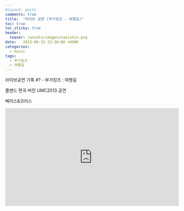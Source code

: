 ```yaml
---
#layout: posts
comments: true
title:  "라이브 공연 (부가킹즈 - 여행길)"
toc: true
toc_sticky: true
header:
  teaser: /assets/images/nanishin.png
date:   2013-06-15 23:30:00 +0900
categories:
  - music
tags:
  - 부가킹즈
  - 여행길
---
```

라이브공연 기록 #? - 부가킹즈 : 여행길

풀밴드 편곡 버전 UMC2013 공연

베이스&코러스

<iframe width="560" height="315" src="https://www.youtube-nocookie.com/embed/Sp7D7ksLxFI" frameborder="0" allow="autoplay; encrypted-media" allowfullscreen></iframe>

